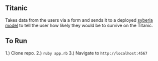 ## Titanic

Takes data from the users via a form and sends it to a deployed [syberia model](http://www.github.com/syberia/examples) to tell the user how likely they would be to survive on the Titanic.

## To Run

1.) Clone repo.
2.) `ruby app.rb`
3.) Navigate to `http://localhost:4567`
